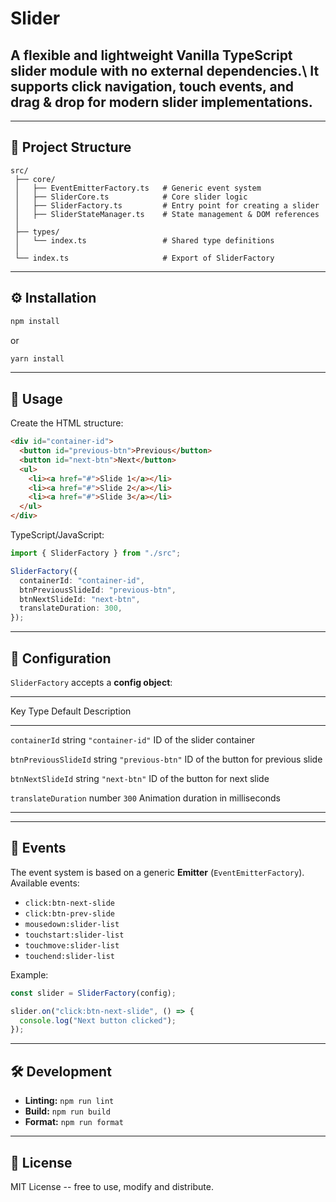 # Slider

## A flexible and lightweight **Vanilla TypeScript slider module** with **no external dependencies**.\ It supports **click navigation**, **touch events**, and **drag & drop** for modern slider implementations.

---

## 📂 Project Structure

    src/
     ├── core/
     │   ├── EventEmitterFactory.ts   # Generic event system
     │   ├── SliderCore.ts            # Core slider logic
     │   ├── SliderFactory.ts         # Entry point for creating a slider
     │   ├── SliderStateManager.ts    # State management & DOM references
     │
     ├── types/
     │   └── index.ts                 # Shared type definitions
     │
     └── index.ts                     # Export of SliderFactory

---

## ⚙️ Installation

```bash
npm install
```

or

```bash
yarn install
```

---

## 🚀 Usage

Create the HTML structure:

```html
<div id="container-id">
  <button id="previous-btn">Previous</button>
  <button id="next-btn">Next</button>
  <ul>
    <li><a href="#">Slide 1</a></li>
    <li><a href="#">Slide 2</a></li>
    <li><a href="#">Slide 3</a></li>
  </ul>
</div>
```

TypeScript/JavaScript:

```ts
import { SliderFactory } from "./src";

SliderFactory({
  containerId: "container-id",
  btnPreviousSlideId: "previous-btn",
  btnNextSlideId: "next-btn",
  translateDuration: 300,
});
```

---

## 🔧 Configuration

`SliderFactory` accepts a **config object**:

---

Key Type Default Description

---

`containerId` string `"container-id"` ID of the slider container

`btnPreviousSlideId` string `"previous-btn"` ID of the button for previous
slide

`btnNextSlideId` string `"next-btn"` ID of the button for next slide

`translateDuration` number `300` Animation duration in
milliseconds

---

---

## 📡 Events

The event system is based on a generic **Emitter**
(`EventEmitterFactory`).\
Available events:

- `click:btn-next-slide`
- `click:btn-prev-slide`
- `mousedown:slider-list`
- `touchstart:slider-list`
- `touchmove:slider-list`
- `touchend:slider-list`

Example:

```ts
const slider = SliderFactory(config);

slider.on("click:btn-next-slide", () => {
  console.log("Next button clicked");
});
```

---

## 🛠 Development

- **Linting:** `npm run lint`
- **Build:** `npm run build`
- **Format:** `npm run format`

---

## 📜 License

MIT License -- free to use, modify and distribute.
